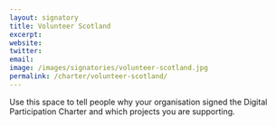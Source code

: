 ```yaml
---
layout: signatory
title: Volunteer Scotland
excerpt: 
website: 
twitter: 
email: 
image: /images/signatories/volunteer-scotland.jpg
permalink: /charter/volunteer-scotland/
---
```


Use this space to tell people why your organisation signed the Digital Participation Charter and which projects you are supporting.